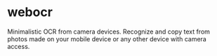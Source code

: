 # webocr
Minimalistic OCR from camera devices. Recognize and copy text from photos made on your mobile device or any other device with camera access.
